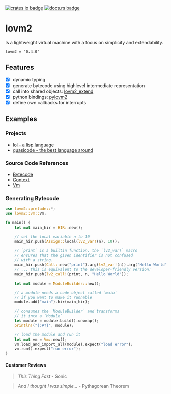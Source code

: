 [![crates.io badge](https://img.shields.io/crates/v/lovm2.svg)](https://crates.io/crates/lovm2)
[![docs.rs badge](https://docs.rs/lovm2/badge.svg?version=latest)](https://docs.rs/lovm2/)

# lovm2

Is a lightweight virtual machine with a focus on simplicity and extendability.

```
lovm2 = "0.4.0"
```

## Features

- [X] dynamic typing
- [X] generate bytecode using highlevel intermediate representation
- [X] call into shared objects: [lovm2_extend](lovm2_extend/README.md)
- [X] python bindings: [pylovm2](pylovm2/README.md)
- [X] define own callbacks for interrupts

## Examples

### Projects

- [lol - a lisp language](https://github.com/lausek/lol)
- [quasicode - the best language around](https://github.com/witling/quasicode)

### Source Code References

- [Bytecode](https://github.com/lausek/lovm2/blob/master/src/bytecode.rs)
- [Context](https://github.com/lausek/lovm2/blob/master/src/context.rs)
- [Vm](https://github.com/lausek/lovm2/blob/master/src/vm.rs)

### Generating Bytecode

``` rust
use lovm2::prelude::*;
use lovm2::vm::Vm;

fn main() {
    let mut main_hir = HIR::new();

    // set the local variable n to 10
    main_hir.push(Assign::local(lv2_var!(n), 10));

    // `print` is a builtin function. the `lv2_var!` macro
    // ensures that the given identifier is not confused
    // with a string.
    main_hir.push(Call::new("print").arg(lv2_var!(n)).arg("Hello World"));
    // ... this is equivalent to the developer-friendly version:
    main_hir.push(lv2_call!(print, n, "Hello World"));

    let mut module = ModuleBuilder::new();

    // a module needs a code object called `main`
    // if you want to make it runnable
    module.add("main").hir(main_hir);

    // consumes the `ModuleBuilder` and transforms
    // it into a `Module`
    let module = module.build().unwrap();
    println!("{:#?}", module);

    // load the module and run it
    let mut vm = Vm::new();
    vm.load_and_import_all(module).expect("load error");
    vm.run().expect("run error");
}
```

#### Customer Reviews

> *This Thing Fast* - Sonic

> *And I thought I was simple...* - Pythagorean Theorem
